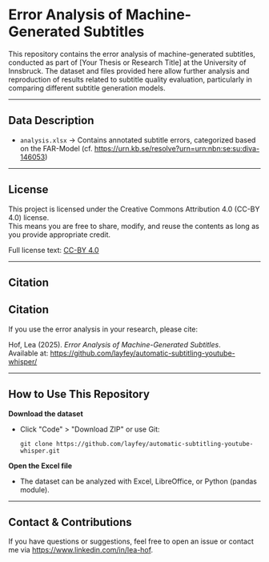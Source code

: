 # Error Analysis of Machine-Generated Subtitles

This repository contains the error analysis of machine-generated subtitles, conducted as part of [Your Thesis or Research Title] at the University of Innsbruck. The dataset and files provided here allow further analysis and reproduction of results related to subtitle quality evaluation, particularly in comparing different subtitle generation models.

---

## Data Description

- `analysis.xlsx` → Contains annotated subtitle errors, categorized based on the FAR-Model
  (cf. https://urn.kb.se/resolve?urn=urn:nbn:se:su:diva-146053)

---

## License

This project is licensed under the Creative Commons Attribution 4.0 (CC-BY 4.0) license.  
This means you are free to share, modify, and reuse the contents as long as you provide appropriate credit.  

Full license text: [CC-BY 4.0](https://creativecommons.org/licenses/by/4.0/)

---

## Citation

## Citation
If you use the error analysis in your research, please cite:

Hof, Lea (2025). *Error Analysis of Machine-Generated Subtitles*.  
Available at: https://github.com/layfey/automatic-subtitling-youtube-whisper/

---

## How to Use This Repository

**Download the dataset**  
   - Click "Code" > "Download ZIP" or use Git:
     ```
     git clone https://github.com/layfey/automatic-subtitling-youtube-whisper.git
     ```

**Open the Excel file**  
   - The dataset can be analyzed with Excel, LibreOffice, or Python (pandas module).  


---

## Contact & Contributions

If you have questions or suggestions, feel free to open an issue or contact me via https://www.linkedin.com/in/lea-hof.  


